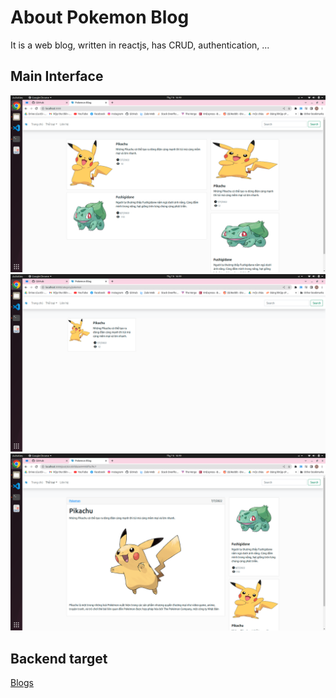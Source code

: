 # About Pokemon Blog
It is a web blog, written in reactjs, has CRUD, authentication, ...
## Main Interface
![homepage](./public/homepage.png)
![homepage](./public/categorypage.png)
![homepage](./public/detailpage.png)
## Backend target
[Blogs](https://github.com/nguyenlinh0908/Blogs)